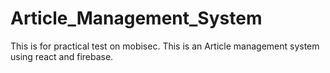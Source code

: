 # Article_Management_System
This is for practical test on mobisec. This is an Article management system using react and firebase.
